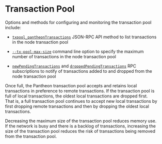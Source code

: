 # Transaction Pool 

Options and methods for configuring and monitoring the transaction pool include: 

* [`txpool_pantheonTransactions`](../../Reference/JSON-RPC-API-Methods.md#txpool_pantheontransactions) JSON-RPC API method to list
transactions in the node transaction pool

* [`--tx-pool-max-size`](../../Reference/Pantheon-CLI-Syntax.md#tx-pool-max-size) command line option to specify the maximum number
of transactions in the node transaction pool

* [`newPendingTransactions`](../RPC-PubSub.md#pending-transactions) and [`droppedPendingTransactions`](../RPC-PubSub.md#dropped-transactions)
RPC subscriptions to notify of transactions added to and dropped from the node transaction pool  

Once full, the Pantheon transaction pool accepts and retains local transactions in preference to remote transactions. 
If the transaction pool is full of local transactions, the oldest local transactions are dropped first.  That is, a 
full transaction pool continues to accept new local transactions by first dropping remote transactions and then by 
dropping the oldest local transactions. 

Decreasing the maximum size of the transaction pool reduces memory use. If the network is busy and there is a backlog
of transactions, increasing the size of the transaction pool reduces the risk of transactions being 
removed from the transaction pool.